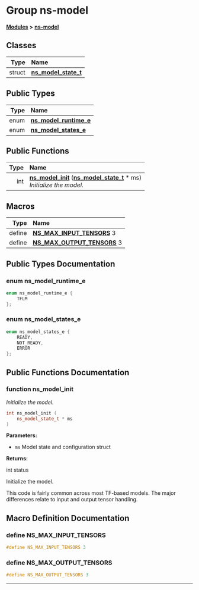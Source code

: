 

# Group ns-model



[**Modules**](modules.md) **>** [**ns-model**](group__ns-model.md)




















## Classes

| Type | Name |
| ---: | :--- |
| struct | [**ns\_model\_state\_t**](structns__model__state__t.md) <br> |


## Public Types

| Type | Name |
| ---: | :--- |
| enum  | [**ns\_model\_runtime\_e**](#enum-ns_model_runtime_e)  <br> |
| enum  | [**ns\_model\_states\_e**](#enum-ns_model_states_e)  <br> |




















## Public Functions

| Type | Name |
| ---: | :--- |
|  int | [**ns\_model\_init**](#function-ns_model_init) ([**ns\_model\_state\_t**](structns__model__state__t.md) \* ms) <br>_Initialize the model._  |



























## Macros

| Type | Name |
| ---: | :--- |
| define  | [**NS\_MAX\_INPUT\_TENSORS**](ns__model_8h.md#define-ns_max_input_tensors)  3<br> |
| define  | [**NS\_MAX\_OUTPUT\_TENSORS**](ns__model_8h.md#define-ns_max_output_tensors)  3<br> |

## Public Types Documentation




### enum ns\_model\_runtime\_e 

```C++
enum ns_model_runtime_e {
    TFLM
};
```






### enum ns\_model\_states\_e 

```C++
enum ns_model_states_e {
    READY,
    NOT_READY,
    ERROR
};
```



## Public Functions Documentation




### function ns\_model\_init 

_Initialize the model._ 
```C++
int ns_model_init (
    ns_model_state_t * ms
) 
```





**Parameters:**


* `ms` Model state and configuration struct 



**Returns:**

int status


Initialize the model.


This code is fairly common across most TF-based models. The major differences relate to input and output tensor handling. 


        
## Macro Definition Documentation





### define NS\_MAX\_INPUT\_TENSORS 

```C++
#define NS_MAX_INPUT_TENSORS 3
```






### define NS\_MAX\_OUTPUT\_TENSORS 

```C++
#define NS_MAX_OUTPUT_TENSORS 3
```




------------------------------


